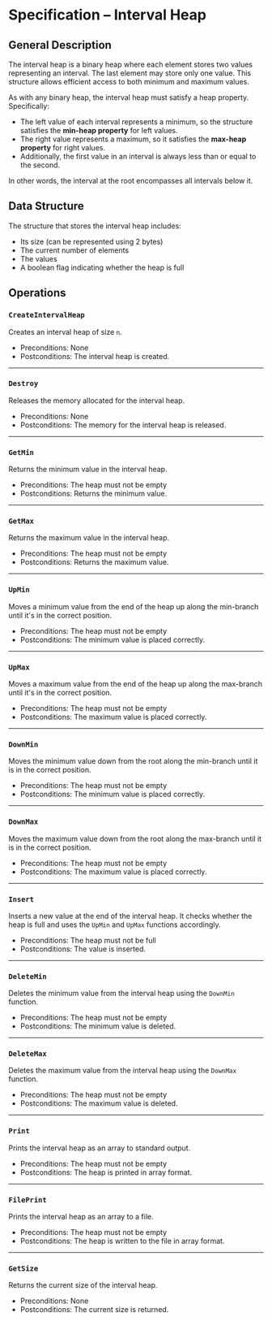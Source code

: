 # Specification – Interval Heap

## General Description

The interval heap is a binary heap where each element stores two values representing an interval. The last element may store only one value. This structure allows efficient access to both minimum and maximum values.

As with any binary heap, the interval heap must satisfy a heap property. Specifically:

- The left value of each interval represents a minimum, so the structure satisfies the **min-heap property** for left values.
- The right value represents a maximum, so it satisfies the **max-heap property** for right values.
- Additionally, the first value in an interval is always less than or equal to the second.

In other words, the interval at the root encompasses all intervals below it.

## Data Structure

The structure that stores the interval heap includes:

- Its size (can be represented using 2 bytes)
- The current number of elements
- The values
- A boolean flag indicating whether the heap is full

## Operations

### `CreateIntervalHeap`

Creates an interval heap of size `n`.

- Preconditions: None  
- Postconditions: The interval heap is created.

---

### `Destroy`

Releases the memory allocated for the interval heap.

- Preconditions: None  
- Postconditions: The memory for the interval heap is released.

---

### `GetMin`

Returns the minimum value in the interval heap.

- Preconditions: The heap must not be empty  
- Postconditions: Returns the minimum value.

---

### `GetMax`

Returns the maximum value in the interval heap.

- Preconditions: The heap must not be empty  
- Postconditions: Returns the maximum value.

---

### `UpMin`

Moves a minimum value from the end of the heap up along the min-branch until it's in the correct position.

- Preconditions: The heap must not be empty  
- Postconditions: The minimum value is placed correctly.

---

### `UpMax`

Moves a maximum value from the end of the heap up along the max-branch until it's in the correct position.

- Preconditions: The heap must not be empty  
- Postconditions: The maximum value is placed correctly.

---

### `DownMin`

Moves the minimum value down from the root along the min-branch until it is in the correct position.

- Preconditions: The heap must not be empty  
- Postconditions: The minimum value is placed correctly.

---

### `DownMax`

Moves the maximum value down from the root along the max-branch until it is in the correct position.

- Preconditions: The heap must not be empty  
- Postconditions: The maximum value is placed correctly.

---

### `Insert`

Inserts a new value at the end of the interval heap. It checks whether the heap is full and uses the `UpMin` and `UpMax` functions accordingly.

- Preconditions: The heap must not be full  
- Postconditions: The value is inserted.

---

### `DeleteMin`

Deletes the minimum value from the interval heap using the `DownMin` function.

- Preconditions: The heap must not be empty  
- Postconditions: The minimum value is deleted.

---

### `DeleteMax`

Deletes the maximum value from the interval heap using the `DownMax` function.

- Preconditions: The heap must not be empty  
- Postconditions: The maximum value is deleted.

---

### `Print`

Prints the interval heap as an array to standard output.

- Preconditions: The heap must not be empty  
- Postconditions: The heap is printed in array format.

---

### `FilePrint`

Prints the interval heap as an array to a file.

- Preconditions: The heap must not be empty  
- Postconditions: The heap is written to the file in array format.

---

### `GetSize`

Returns the current size of the interval heap.

- Preconditions: None  
- Postconditions: The current size is returned.
